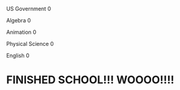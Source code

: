 US Government 0

Algebra 0

Animation 0

Physical Science 0

English 0


#  FINISHED SCHOOL!!! WOOOO!!!!
